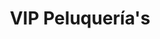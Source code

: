 ---
title: "VIP Peluquería's"
url: /ciudad-autonoma-de-buenos-aires/vip-peluquerias/
shop: peluquería
---